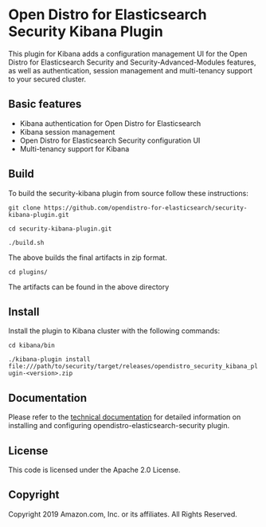 # Open Distro for Elasticsearch Security Kibana Plugin

This plugin for Kibana adds a configuration management UI for the Open Distro for Elasticsearch Security and Security-Advanced-Modules features, as well as authentication, session management and multi-tenancy support to your secured cluster.

## Basic features 

* Kibana authentication for Open Distro for Elasticsearch
* Kibana session management
* Open Distro for Elasticsearch Security configuration UI
* Multi-tenancy support for Kibana 

## Build

To build the security-kibana plugin from source follow these instructions:

`git clone https://github.com/opendistro-for-elasticsearch/security-kibana-plugin.git`

`cd security-kibana-plugin.git`

`./build.sh`

The above builds the final artifacts in zip format.

`cd plugins/`

The artifacts can be found in the above directory

## Install

Install the plugin to Kibana cluster with the following commands:

`cd kibana/bin`


`./kibana-plugin install file:///path/to/security/target/releases/opendistro_security_kibana_plugin-<version>.zip`




## Documentation

Please refer to the [technical documentation](https://opendistro.github.io/for-elasticsearch-docs) for detailed information on installing and configuring opendistro-elasticsearch-security plugin.

## License

This code is licensed under the Apache 2.0 License. 

## Copyright

Copyright 2019 Amazon.com, Inc. or its affiliates. All Rights Reserved.


